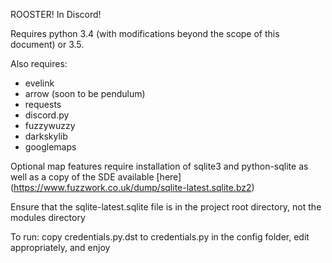 ROOSTER!  In Discord!

Requires python 3.4 (with modifications beyond the scope of this document) or 3.5.

Also requires:

* evelink
* arrow (soon to be pendulum)
* requests
* discord.py
* fuzzywuzzy
* darkskylib
* googlemaps

Optional map features require installation of sqlite3 and python-sqlite as well as a copy of the SDE available [here] (https://www.fuzzwork.co.uk/dump/sqlite-latest.sqlite.bz2)

Ensure that the sqlite-latest.sqlite file is in the project root directory, not the modules directory

To run: copy credentials.py.dst to credentials.py in the config folder, edit appropriately, and enjoy


